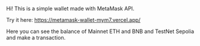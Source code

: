Hi! This is a simple wallet made with MetaMask API.

Try it here: https://metamask-wallet-mym7.vercel.app/

Here you can see the balance of Mainnet ETH and BNB and TestNet Sepolia and make a transaction.
